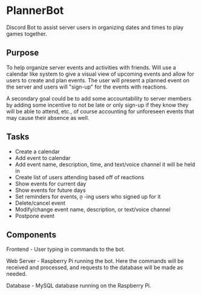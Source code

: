# PlannerBot

Discord Bot to assist server users in organizing dates and times to play games together.

## Purpose

To help organize server events and activities with friends. Will use a calendar like system to give a visual view of upcoming events and allow for users to create and plan events. The user will present a planned event on the server and users will "sign-up" for the events with reactions.

A secondary goal could be to add some accountability to server members by adding some incentive to not be late or only sign-up if they know they will be able to attend, etc., of course accounting for unforeseen events that may cause their absence as well.

## Tasks

* Create a calendar
* Add event to calendar
* Add event name, description, time, and text/voice channel it will be held in
* Create list of users attending based off of reactions
* Show events for current day
* Show events for future days
* Set reminders for events, `@` -ing users who signed up for it
* Delete/cancel event
* Modify/change event name, description, or text/voice channel
* Postpone event

## Components

Frontend - User typing in commands to the bot.

Web Server - Raspberry Pi running the bot. Here the commands will be received and processed, and requests to the database will be made as needed.

Database -  MySQL database running on the Raspberry Pi.
